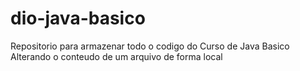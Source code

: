 # dio-java-basico
Repositorio para armazenar todo o codigo do Curso de Java Basico
Alterando o conteudo de um arquivo de forma local